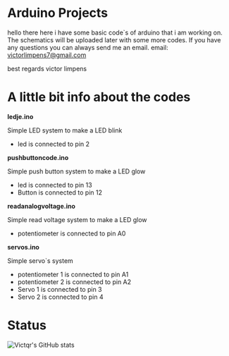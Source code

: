 #  Arduino Projects

hello there here i have some basic code`s of arduino that i am working on. 
The schematics will be uploaded later with some more codes.
If you have any questions you can always send me an email.
email: victorlimpens7@gmail.com

best regards victor limpens

# A little bit info about the codes

__ledje.ino__

Simple LED system to make a LED blink
- led is connected to pin 2

__pushbuttoncode.ino__

Simple push button system to make a LED glow     
 - led is connected to pin 13                
 - Button is connected to pin 12               

__readanalogvoltage.ino__

Simple read voltage system to make a LED glow
 - potentiometer is connected to pin A0

__servos.ino__

Simple servo`s system
 - potentiometer 1 is connected to pin A1
 - potentiometer 2 is connected to pin A2
 - Servo 1 is connected to pin 3
 - Servo 2 is connected to pin 4


# Status
![Victqr's GitHub stats](https://github-readme-stats.vercel.app/api?username=Victqr&show_icons=true&theme=gotham)
